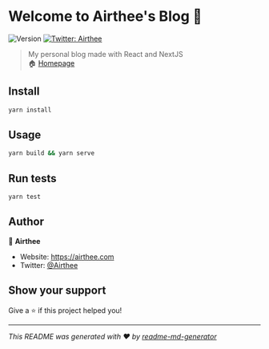 # Welcome to Airthee's Blog 👋

![Version](https://img.shields.io/badge/version-1.0.0-blue.svg?cacheSeconds=2592000)
[![Twitter: Airthee](https://img.shields.io/twitter/follow/Airthee.svg?style=social)](https://twitter.com/Airthee)

> My personal blog made with React and NextJS  
> 🏠 [Homepage](https://blog.airthee.com)

## Install

```sh
yarn install
```

## Usage

```sh
yarn build && yarn serve
```

## Run tests

```sh
yarn test
```

## Author

👤 **Airthee**

* Website: https://airthee.com
* Twitter: [@Airthee](https://twitter.com/Airthee)

## Show your support

Give a ⭐️ if this project helped you!

***
_This README was generated with ❤️ by [readme-md-generator](https://github.com/kefranabg/readme-md-generator)_